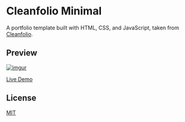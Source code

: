 <h1>Cleanfolio Minimal</h1>

A portfolio template built with HTML, CSS, and JavaScript, taken from <a href= "https://github.com/rajshekhar26/cleanfolio-minimal">Cleanfolio</a>.

<h2>Preview</h2>

[![imgur](https://i.imgur.com/5z7cvMz.gif)](https://rajshekhar26.github.io/cleanfolio-minimal)

[Live Demo](https://vikranth3140.github.io/website/)

<h2>License</h2>

[MIT](https://choosealicense.com/licenses/mit/)
